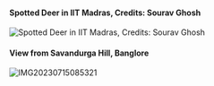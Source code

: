 #### Spotted Deer in IIT Madras, Credits: Sourav Ghosh
   
![Spotted Deer in IIT Madras, Credits: Sourav Ghosh](https://github.com/priyakvv/priyakvv.github.io/assets/146614481/4982b2b2-d77e-42d2-aec4-bce2ddfae9a4)

#### View from Savandurga Hill, Banglore

![IMG20230715085321](https://github.com/priyakvv/priyakvv.github.io/assets/146614481/882f4a3a-d9c8-41c3-87e8-0b7ae586e39a)

